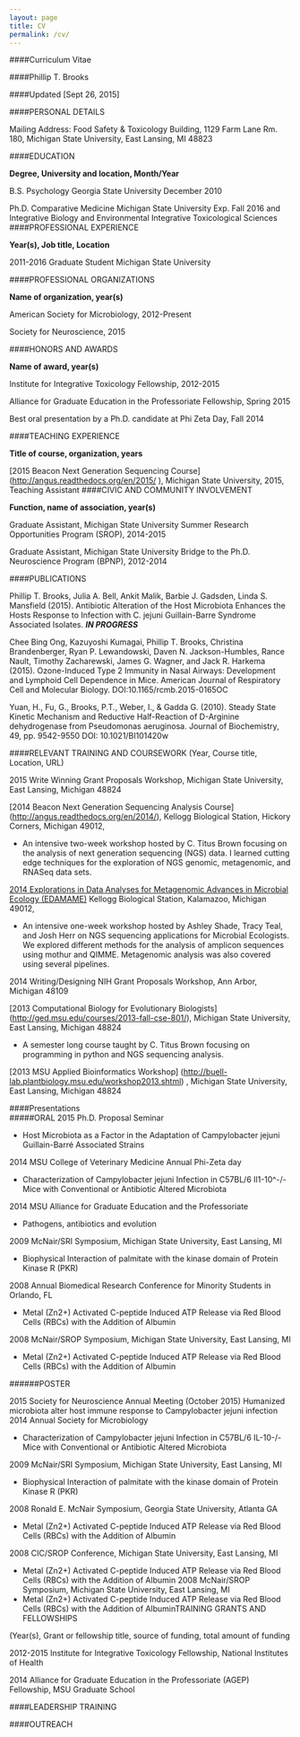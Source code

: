 ```yaml
---
layout: page
title: CV
permalink: /cv/
---
```


####Curriculum Vitae

####Phillip T. Brooks

####Updated [Sept 26, 2015]

####PERSONAL DETAILS

Mailing Address: Food Safety & Toxicology Building, 1129 Farm Lane Rm. 180, Michigan State University, East Lansing, MI 48823

####EDUCATION

**Degree, University and location, Month/Year**

B.S. Psychology 		Georgia State University	December 2010

Ph.D. Comparative Medicine	Michigan State University	Exp. Fall 2016
and Integrative Biology and 
Environmental Integrative 
Toxicological Sciences
####PROFESSIONAL EXPERIENCE

**Year(s), Job title, Location**

2011-2016	Graduate Student	Michigan State University		

####PROFESSIONAL ORGANIZATIONS

**Name of organization, year(s)**

American Society for Microbiology, 2012-Present

Society for Neuroscience, 2015

####HONORS AND AWARDS

**Name of award, year(s)**

Institute for Integrative Toxicology Fellowship, 2012-2015

Alliance for Graduate Education in the Professoriate Fellowship, Spring 2015

Best oral presentation by a Ph.D. candidate at Phi Zeta Day, Fall 2014

####TEACHING EXPERIENCE

**Title of course, organization, years** 

[2015 Beacon Next Generation Sequencing Course] (http://angus.readthedocs.org/en/2015/
), Michigan State University, 2015, Teaching Assistant 
####CIVIC AND COMMUNITY INVOLVEMENT

**Function, name of association, year(s)**

Graduate Assistant, Michigan State University Summer Research Opportunities Program (SROP), 2014-2015 

Graduate Assistant, Michigan State University Bridge to the Ph.D. Neuroscience Program (BPNP), 2012-2014

####PUBLICATIONS 

Phillip T. Brooks, Julia A. Bell, Ankit Malik, Barbie J. Gadsden, Linda S. Mansfield (2015). Antibiotic Alteration of the Host Microbiota Enhances the Hosts Response to Infection with C. jejuni Guillain-Barre Syndrome Associated Isolates. ***IN PROGRESS***

Chee Bing Ong, Kazuyoshi Kumagai, Phillip T. Brooks, Christina Brandenberger, Ryan P. Lewandowski, Daven N. Jackson-Humbles, Rance Nault, Timothy Zacharewski, James G. Wagner, and Jack R. Harkema (2015). Ozone-Induced Type 2 Immunity in Nasal Airways: Development and Lymphoid Cell Dependence in Mice. American Journal of Respiratory Cell and Molecular Biology. DOI:10.1165/rcmb.2015-0165OC

Yuan, H., Fu, G., Brooks, P.T., Weber, I., & Gadda G. (2010). Steady State Kinetic Mechanism and Reductive Half-Reaction of D-Arginine dehydrogenase from Pseudomonas aeruginosa. Journal of Biochemistry, 49, pp. 9542-9550 DOI: 10.1021/BI101420w

####RELEVANT TRAINING AND COURSEWORK
(Year, Course title, Location, URL)

2015 Write Winning Grant Proposals Workshop, Michigan State University, East Lansing, Michigan 48824

[2014 Beacon Next Generation Sequencing Analysis Course] (http://angus.readthedocs.org/en/2014/), Kellogg Biological Station, Hickory Corners, Michigan 49012, 
*	An intensive two-week workshop hosted by C. Titus Brown focusing on the analysis of next generation sequencing (NGS) data. I learned cutting edge techniques for the exploration of NGS genomic, metagenomic, and RNASeq data sets.

[2014 Explorations in Data Analyses for Metagenomic Advances in Microbial Ecology (EDAMAME)](http://edamame-course.github.io/2014-website/) Kellogg Biological Station, Kalamazoo, Michigan 49012, 
*	An intensive one-week workshop hosted by Ashley Shade, Tracy Teal, and Josh Herr on NGS sequencing applications for Microbial Ecologists. We explored different methods for the analysis of amplicon sequences using mothur and QIMME.  Metagenomic analysis was also covered using several pipelines. 

2014 Writing/Designing NIH Grant Proposals Workshop, Ann Arbor, Michigan 48109

[2013 Computational Biology for Evolutionary Biologists] (http://ged.msu.edu/courses/2013-fall-cse-801/), Michigan State University, East Lansing, Michigan 48824
*	A semester long course taught by C. Titus Brown focusing on programming in python and NGS sequencing analysis. 

[2013 MSU Applied Bioinformatics Workshop] (http://buell-lab.plantbiology.msu.edu/workshop2013.shtml)
, Michigan State University, East Lansing, Michigan 48824

####Presentations  
#####ORAL
2015 Ph.D. Proposal Seminar 
*	Host Microbiota as a Factor in the Adaptation of Campylobacter jejuni Guillain-Barré Associated Strains

2014 MSU College of Veterinary Medicine Annual Phi-Zeta day
*	Characterization of Campylobacter jejuni Infection in C57BL/6 Il1-10^-/- Mice with Conventional or Antibiotic Altered Microbiota

2014 MSU Alliance for Graduate Education and the Professoriate 
*	Pathogens, antibiotics and evolution

2009 McNair/SRI Symposium, Michigan State University, East Lansing, MI
*	Biophysical Interaction of palmitate with the kinase domain of Protein Kinase R (PKR)

2008 Annual Biomedical Research Conference for Minority Students in Orlando, FL
*	Metal (Zn2+) Activated C-peptide Induced ATP Release via Red Blood Cells (RBCs) with the Addition of Albumin  

2008 McNair/SROP Symposium, Michigan State University, East Lansing, MI
*	Metal (Zn2+) Activated C-peptide Induced ATP Release via Red Blood Cells (RBCs) with the Addition of Albumin  

######POSTER

2015 Society for Neuroscience Annual Meeting (October 2015)
Humanized microbiota alter host immune response to Campylobacter jejuni infection
2014 Annual Society for Microbiology 
*	Characterization of Campylobacter jejuni Infection in C57BL/6 IL-10-/- Mice with Conventional or Antibiotic Altered Microbiota

2009 McNair/SRI Symposium, Michigan State University, East Lansing, MI
*	Biophysical Interaction of palmitate with the kinase domain of Protein Kinase R (PKR)

2008 Ronald E. McNair Symposium, Georgia State University, Atlanta GA
*	Metal (Zn2+) Activated C-peptide Induced ATP Release via Red Blood Cells (RBCs) with the Addition of Albumin

2008 CIC/SROP Conference, Michigan State University, East Lansing, MI
*	Metal (Zn2+) Activated C-peptide Induced ATP Release via Red Blood Cells (RBCs) with the Addition of Albumin
2008 McNair/SROP Symposium, Michigan State University, East Lansing, MI
*	Metal (Zn2+) Activated C-peptide Induced ATP Release via Red Blood Cells (RBCs) with the Addition of AlbuminTRAINING GRANTS AND FELLOWSHIPS

(Year(s), Grant or fellowship title, source of funding, total amount of funding

2012-2015	Institute for Integrative Toxicology Fellowship, National Institutes of Health 

2014	Alliance for Graduate Education in the Professoriate (AGEP) Fellowship, MSU Graduate School

####LEADERSHIP TRAINING

####OUTREACH
